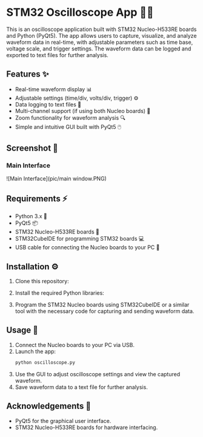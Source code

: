 # STM32 Oscilloscope App 🔦🔬

This is an oscilloscope application built with STM32 Nucleo-H533RE boards and Python (PyQt5). The app allows users to capture, visualize, and analyze waveform data in real-time, with adjustable parameters such as time base, voltage scale, and trigger settings. The waveform data can be logged and exported to text files for further analysis.

## Features ✨

- Real-time waveform display 📊
- Adjustable settings (time/div, volts/div, trigger) ⚙️
- Data logging to text files 💾
- Multi-channel support (if using both Nucleo boards) 🔐
- Zoom functionality for waveform analysis 🔍
- Simple and intuitive GUI built with PyQt5 🖱️

## Screenshot 📸

### Main Interface
![Main Interface](pic/main window.PNG)



## Requirements ⚡

- Python 3.x 🐍
- PyQt5 📦
- STM32 Nucleo-H533RE boards 🫷
- STM32CubeIDE for programming STM32 boards 💻
- USB cable for connecting the Nucleo boards to your PC 🔐

## Installation ⚙️

1. Clone this repository:
   
2. Install the required Python libraries:
  
3. Program the STM32 Nucleo boards using STM32CubeIDE or a similar tool with the necessary code for capturing and sending waveform data.

## Usage 🚀

1. Connect the Nucleo boards to your PC via USB.
2. Launch the app:
   ```bash
   python oscilloscope.py
   ```
3. Use the GUI to adjust oscilloscope settings and view the captured waveform.
4. Save waveform data to a text file for further analysis.


## Acknowledgements 🙏

- PyQt5 for the graphical user interface.
- STM32 Nucleo-H533RE boards for hardware interfacing.


